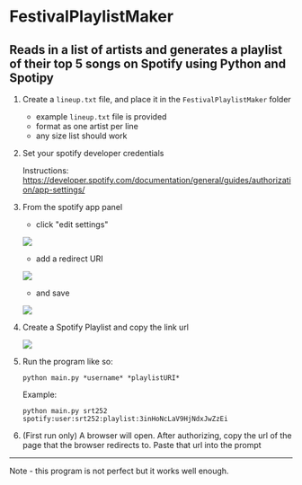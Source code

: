 # FestivalPlaylistMaker
## Reads in a list of artists and generates a playlist of their top 5 songs on Spotify using Python and Spotipy

1. Create a `lineup.txt` file, and place it in the `FestivalPlaylistMaker` folder

    - example `lineup.txt` file is provided
    - format as one artist per line
    - any size list should work

2. Set your spotify developer credentials 
    
    Instructions: https://developer.spotify.com/documentation/general/guides/authorization/app-settings/

3. From the spotify app panel

    - click "edit settings"

    ![](https://i.imgur.com/EWaNUdH.png)

    - add a redirect URI

    ![](https://i.imgur.com/0zP92u7.png)

    - and save

    ![](https://i.imgur.com/LdZQFz4.png)

4. Create a Spotify Playlist and copy the link url

    ![](https://i.imgur.com/CanLOQy.png)

5. Run the program like so: 

    `python main.py *username* *playlistURI*`

    Example:

    `python main.py srt252 spotify:user:srt252:playlist:3inHoNcLaV9HjNdxJwZzEi`

6. (First run only) A browser will open. After authorizing, copy the url of the page that the browser redirects to. Paste that url into the prompt

------------------------

Note - this program is not perfect but it works well enough.
